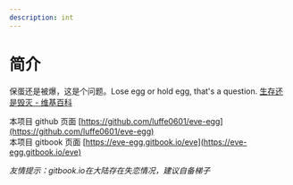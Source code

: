 ```yaml
---
description: int
---
```


# 简介

保蛋还是被爆，这是个问题。Lose egg or hold egg, that's a question. [生存还是毁灭 -  维基百科](https://zh.wikipedia.org/wiki/%E7%94%9F%E5%AD%98%E8%BF%98%E6%98%AF%E6%AF%81%E7%81%AD)  
  
本项目 github 页面 [https://github.com/luffe0601/eve-egg](https://github.com/luffe0601/eve-egg)  
本项目 gitbook 页面 [https://eve-egg.gitbook.io/eve](https://eve-egg.gitbook.io/eve)  
  
_友情提示：gitbook.io在大陆存在失恋情况，建议自备梯子_

